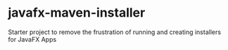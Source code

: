 # javafx-maven-installer
Starter project to remove the frustration of running and creating installers for JavaFX Apps

